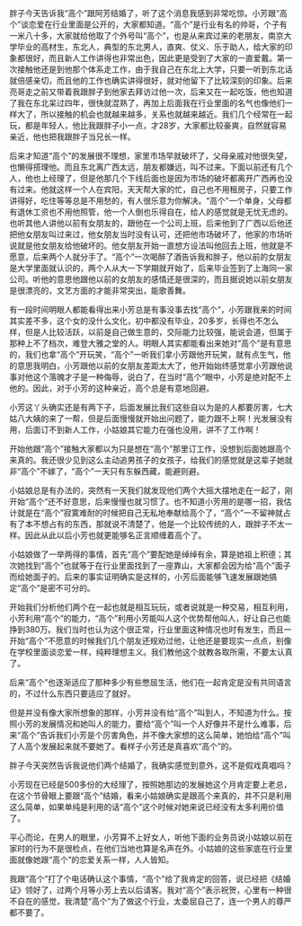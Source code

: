 胖子今天告诉我“高个”跟阿芳结婚了，听了这个消息我感到非常吃惊。小芳跟“高个”谈恋爱在行业里面是公开的，大家都知道。“高个”是行业有名的帅哥，个子有一米八十多，大家就给他取了个外号叫“高个”，也是从来宾过来的老朋友，南京大学毕业的高材生，东北人，典型的东北男人，直爽、仗义、乐于助人，给大家的印象都很好，而且新人工作讲得也非常出色，因此更是受到了大家的一直爱戴。第一次接触他还是到他那个体系走工作，由于我自己在东北上大学，只要一听到东北话就倍感亲切，而且他的工作也确实讲得很好，就对他留下了比较深刻的印象。后来亮哥走之前又带着我跟胖子到他家去拜访过他一次，后来又在一起吃饭，他也知道了我在东北呆过四年，很快就混熟了，再加上后面我在行业里面的名气也像他们一样大了，所以接触的机会也就越来越多，关系也就越来越近。我们几个经常在一起玩，都是年轻人，他比我跟胖子小一点，才28岁，大家都比较豪爽，自然就容易亲近，他也把我跟胖子当兄长一样。

后来才知道“高个”的发展很不理想，家里市场早就破坏了，父母亲戚对他很失望，也懒得搭理他。而且东北离广西太远，朋友都嫌远，叫不过来。下面以前还有几个人，他也上经理了，但是他那几个下线后面也是因为市场的破坏都离开广西再也没有过来。他就这样一个人在宾阳，天天帮大家的忙，自己也不用租房子，只要工作讲得好，吃住等等总是不用愁的，有人很乐意为你解决。“高个”一个单身，父母都有退休工资也不用他照管，他一个人倒也乐得自在，给人的感觉就是无忧无虑的。也听其他人讲他以前有女朋友的，跟他在一个公司上班，后来他到了广西以后他还把他女朋友叫过来过，他女朋友当时没有认可，还把他市场破坏了，他家的市场听说就是他女朋友给他破坏的。他女朋友开始一直想方设法叫他回去上班，他就是不愿意，后来两个人就分手了。“高个”一次喝醉了酒告诉我和胖子，他以前的女朋友是大学里面就认识的，两个人从大一下学期就开始了，后来毕业签到了上海同一家公司。听他的意思他跟他以前的女朋友的感情还是很深的，而且据说她以前女朋友是很漂亮的，文艺方面的才能非常突出，能歌善舞。

有一段时间明眼人都能看得出来小芳总是有事没事去找“高个”，小芳跟我来的时间其实差不多，这个女的没什么文化，初中都没有毕业，20多岁，长得也不怎么样，但是人比较活跃，以前是自己做生意的，交际能力比较强，能说会道，但属于那种上不了档次，难登大雅之堂的人。明眼人其实都能看出来她对“高个”是有意思的，我们也拿“高个”开玩笑，“高个”一听我们拿小芳跟他开玩笑，就有点生气，他的意思我明白，小芳跟他以前的女朋友差距太大了，他开始始终感觉拿小芳跟他说事对他这个落魄才子是一种侮辱，说白了，在当时“高个”眼中，小芳是绝对配不上他的。因此，对于小芳的这种亲近，高个总是有意地回避。

小芳这丫头确实还是有两下子，后面发展比我们这些自以为是的人都要厉害，七大姑八大姨的来了一帮，但是后面慢慢就开始出问题了，能力跟不上啊！光发展没有用，后面订不到新人工作，小姑娘其它能力在强也没用，讲不了工作啊！

开始他跟“高个”接触大家都以为只是想在“高个”那里订工作，没想到后面她跟高个来真的。我还很少见到这么主动追男孩子的女孩子，给我们的感觉就是这辈子她就非“高个”不嫁了，“高个”一天只有东躲西藏，能避则避。

小姑娘总是有办法的，突然有一天我们就发现他们两个大摇大摆地走在一起了，刚开始“高个”还不好意思，后来慢慢也就习惯了。也不知道小芳用的是哪一招，我估计就是在“高个”寂寞难耐的时候把自己无私地奉献给高个了，“高个”一不留神就占有了本不想占有的东西，那就说不清楚了，他是一个比较传统的人，跟胖子不太一样。因此从此以后小芳也就更能够名正言顺缠着高个了。

小姑娘做了一举两得的事情，首先“高个”要配她是绰绰有余，算是她祖上积德；其次她找到“高个”也就等于在行业里面找到了一座靠山，大家都会因为给“高个”面子而给她面子的。后来的事实证明确实是这样的，小芳后面能够飞速发展跟她搞定“高个”是密不可分的。

开始我们分析他们两个在一起也就是相互玩玩，或者说就是一种交易，相互利用，小芳利用“高个”的能力，“高个”利用小芳能叫人这个优势帮他叫人，好让自己也能挣到380万。我们当时也认为这个很正常，行业里面这种情况也时有发生，而且一开始“高个”不愿意的时候我们几个朋友还规劝过他，让他还是要现实一点点，别像在学校里面谈恋爱一样，纯粹理想主义。我们教他这个就教各取所需，不要太认真了。

后来“高个”也逐渐适应了那种多少有些憋屈生活，他们在一起肯定是没有共同语言的，不过什么东西只要适应了就好。

但是并没有像大家所想象的那样，小芳并没有给“高个”叫到人，不知道为什么。按照小芳的发展情况和她叫人的能力，要给“高个”叫一个人好像并不是什么难事，后来“高个”告诉我们小芳是个厉害角色，并不像大家想的这么简单，她怕给“高个”叫了人高个发展起来就不要她了。看样子小芳还是真喜欢“高个”的。

胖子今天突然告诉我说他们两个结婚了，我确实感觉到意外，这不是假戏真唱吗？

小芳现在已经是500多份的大经理了，按照她那边的发展她这个月肯定要上老总，在这个节骨眼上要跟“高个”结婚，看来小姑娘确实是跟高个来真的，并不只是利用这么简单，如果单纯是利用的话“高个”这个时候对她来说已经没有太多利用价值了。

平心而论，在男人的眼里，小芳算不上好女人，听他下面的业务员说小姑娘以前在家时的行为不是很检点，在他们当地也算是名声在外。小姑娘的这些家底在行业里面就像她跟“高个”的恋爱关系一样，人人皆知。

我跟“高个”打了个电话确认这个事情，“高个”给了我肯定的回答，说已经把《结婚证》领好了，过两个月等小芳上去以后请客。我对“高个”表示祝贺，心里有一种很不自在的感觉，我清楚“高个”为了做这个行业，太委屈自己了，连一个男人的尊严都不要了。
